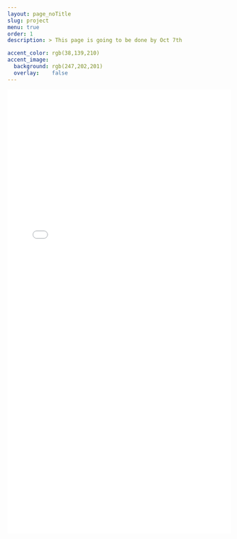 ```yaml
---
layout: page_noTitle
slug: project
menu: true
order: 1
description: > This page is going to be done by Oct 7th

accent_color: rgb(38,139,210)
accent_image:
  background: rgb(247,202,201)
  overlay:    false
---
```


<iframe src="project.html"  width = "100%" height ="1000px"  frameborder="0"></iframe>

